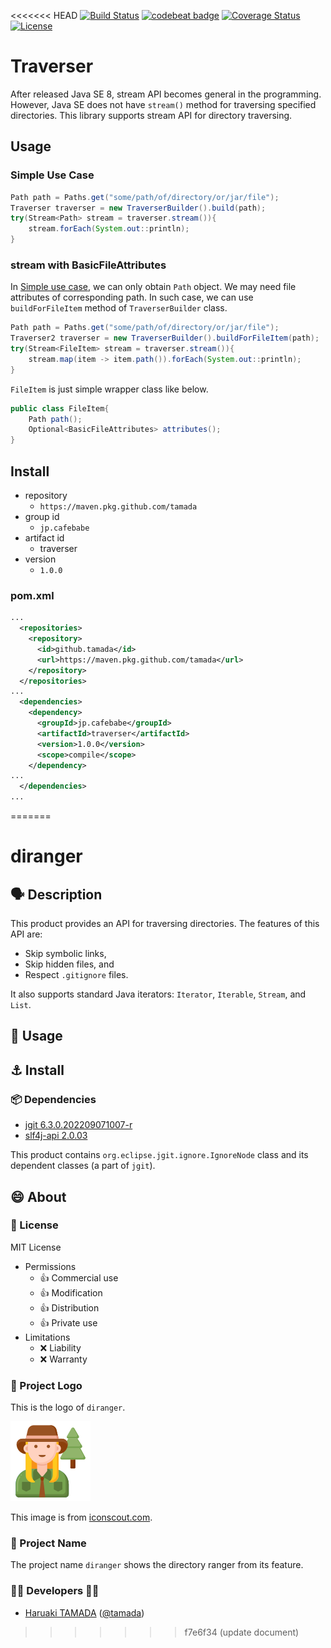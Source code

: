 <<<<<<< HEAD
[![Build Status](https://travis-ci.com/tamada/traverser.svg?branch=master)](https://travis-ci.com/tamada/traverser)
[![codebeat badge](https://codebeat.co/badges/acff03d1-1e97-4cae-8734-63070a268590)](https://codebeat.co/projects/github-com-tamada-traverser-master)
[![Coverage Status](https://coveralls.io/repos/github/tamada/traverser/badge.svg?branch=master)](https://coveralls.io/github/tamada/traverser?branch=master)
[![License](https://img.shields.io/badge/License-WTFPL-blue.svg?style=flat)](https://github.com/tamada/traverser/blob/master/LICENSE)

# Traverser

After released Java SE 8, stream API becomes general in the programming.
However, Java SE does not have `stream()` method for traversing specified directories.
This library supports stream API for directory traversing.

## Usage

### Simple Use Case

```java
Path path = Paths.get("some/path/of/directory/or/jar/file");
Traverser traverser = new TraverserBuilder().build(path);
try(Stream<Path> stream = traverser.stream()){
    stream.forEach(System.out::println);
}
```

### stream with BasicFileAttributes

In [Simple use case](#simple-use-case), we can only obtain `Path` object.
We may need file attributes of corresponding path.
In such case, we can use `buildForFileItem` method of `TraverserBuilder` class.


```java
Path path = Paths.get("some/path/of/directory/or/jar/file");
Traverser2 traverser = new TraverserBuilder().buildForFileItem(path);
try(Stream<FileItem> stream = traverser.stream()){
    stream.map(item -> item.path()).forEach(System.out::println);
}
```

`FileItem` is just simple wrapper class like below.


```java
public class FileItem{
    Path path();
    Optional<BasicFileAttributes> attributes();
}
```

## Install

* repository
    * `https://maven.pkg.github.com/tamada`
* group id
    * `jp.cafebabe`
* artifact id
    * traverser
* version
    * `1.0.0`


### pom.xml

```xml
...
  <repositories>
    <repository>
      <id>github.tamada</id>
      <url>https://maven.pkg.github.com/tamada</url>
    </repository>
  </repositories>
...
  <dependencies>
    <dependency>
      <groupId>jp.cafebabe</groupId>
      <artifactId>traverser</artifactId>
      <version>1.0.0</version>
      <scope>compile</scope>
    </dependency>
...
  </dependencies>
...
```

=======
# diranger

## :speaking_head: Description
This product provides an API for traversing directories.
The features of this API are:

* Skip symbolic links, 
* Skip hidden files, and
* Respect `.gitignore` files.

It also supports standard Java iterators: `Iterator`, `Iterable`, `Stream`, and `List`.



## :runner: Usage



## :anchor: Install



### :package: Dependencies

* [jgit 6.3.0.202209071007-r](https://mvnrepository.com/artifact/org.eclipse.jgit/org.eclipse.jgit/6.3.0.202209071007-r)
* [slf4j-api 2.0.03](https://mvnrepository.com/artifact/org.slf4j/slf4j-api/2.0.3)

This product contains `org.eclipse.jgit.ignore.IgnoreNode` class and its dependent classes (a part of `jgit`).

## :smile: About

### :scroll: License

MIT License

- Permissions
  - 👍 Commercial use
  - 👍 Modification
  - 👍 Distribution
  - 👍 Private use
- Limitations
  - ❌ Liability
  - ❌ Warranty

### :tophat: Project Logo

This is the logo of `diranger`.

![logo](src/docs/static/images/diranger.svg)

This image is from [iconscout.com](https://iconscout.com/icon/forest-ranger-4529387).

### :name_badge: Project Name

The project name `diranger` shows the directory ranger from its feature.

### :man_office_worker: Developers :woman_office_worker:

* [Haruaki TAMADA](https://tamada.github.io/) ([@tamada](https://github.com/tamada))
>>>>>>> f7e6f34 (update document)
